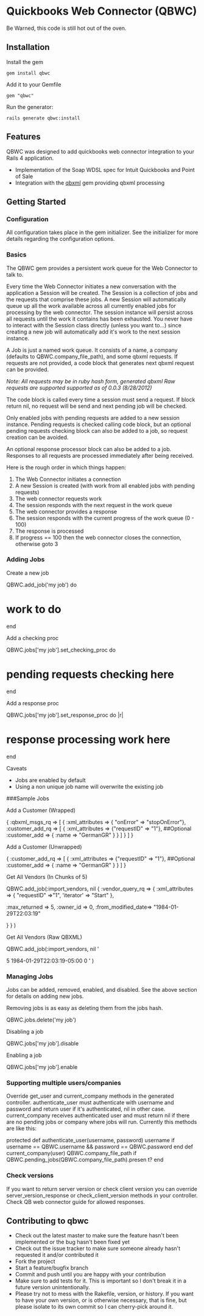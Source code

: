 # Quickbooks Web Connector (QBWC)

Be Warned, this code is still hot out of the oven. 

## Installation

Install the gem

`gem install qbwc`

Add it to your Gemfile

`gem "qbwc"`

Run the generator:

`rails generate qbwc:install`

## Features

QBWC was designed to add quickbooks web connector integration to your Rails 4 application. 

* Implementation of the Soap WDSL spec for Intuit Quickbooks and Point of Sale
* Integration with the [qbxml](https://github.com/skryl/qbxml) gem providing qbxml processing

## Getting Started

### Configuration

All configuration takes place in the gem initializer. See the initializer for more details regarding the configuration options.

### Basics

The QBWC gem provides a persistent work queue for the Web Connector to talk to.

Every time the Web Connector initiates a new conversation with the application a
Session will be created. The Session is a collection of jobs and the requests
that comprise these jobs. A new Session will automatically queue up all the work
available across all currently enabled jobs for processing by the web connector.
The session instance will persist across all requests until the work it contains
has been exhausted. You never have to interact with the Session class directly
(unless you want to...) since creating a new job will automatically add it's
work to the next session instance.

A Job is just a named work queue. It consists of a name, a company (defaults to QBWC.company_file_path), and some qbxml requests. If requests are not provided, a code block that generates next qbxml request can be provided.

*Note: All requests may be in ruby hash form, generated qbxml
Raw requests are supported supported as of 0.0.3 (8/28/2012)*

The code block is called every time a session must send a request. If block return nil, no request will be send and next pending job will be checked.

Only enabled jobs with pending requests are added to a new session instance. Pending requests is checked calling code block, but an optional pending requests checking block can also be added to a job, so request creation can be avoided.

An optional response processor block can also be added to a job. Responses to
all requests are processed immediately after being received.

Here is the rough order in which things happen:

1. The Web Connector initiates a connection
2. A new Session is created (with work from all enabled jobs with pending requests)
3. The web connector requests work
4. The session responds with the next request in the work queue
5. The web connector provides a response
6. The session responds with the current progress of the work queue (0 - 100)
6. The response is processed
7. If progress == 100 then the web connector closes the connection, otherwise goto 3

### Adding Jobs

Create a new job

QBWC.add_job('my job') do
# work to do
end

Add a checking proc

QBWC.jobs['my job'].set_checking_proc do
# pending requests checking here
end

Add a response proc

QBWC.jobs['my job'].set_response_proc do |r|
# response processing work here
end

Caveats
* Jobs are enabled by default
* Using a non unique job name will overwrite the existing job

###Sample Jobs

Add a Customer (Wrapped)

{  :qbxml_msgs_rq => 
[
{
:xml_attributes =>  { "onError" => "stopOnError"}, 
:customer_add_rq => 
[
{
:xml_attributes => {"requestID" => "1"},  ##Optional
:customer_add   => { :name => "GermanGR" }
} 
] 
}
]
}

Add a Customer (Unwrapped)

{
:customer_add_rq    => 
[
{
:xml_attributes => {"requestID" => "1"},  ##Optional
:customer_add   => { :name => "GermanGR" }
} 
] 
}

Get All Vendors (In Chunks of 5)

QBWC.add_job(:import_vendors, nil
{
:vendor_query_rq  =>
{
:xml_attributes => { "requestID" =>"1", 'iterator'  => "Start" },

:max_returned => 5,
:owner_id => 0,
:from_modified_date=> "1984-01-29T22:03:19"

}
}
)

Get All Vendors (Raw QBXML)

QBWC.add_job(:import_vendors, nil
'<?xml version="1.0"?>
<?qbxml version="7.0"?>
<QBXML>
<QBXMLMsgsRq onError="continueOnError">
<VendorQueryRq requestID="6" iterator="Start">
<MaxReturned>5</MaxReturned>
<FromModifiedDate>1984-01-29T22:03:19-05:00</FromModifiedDate>
<OwnerID>0</OwnerID>
</VendorQueryRq>
</QBXMLMsgsRq>
</QBXML>
'
)

### Managing Jobs

Jobs can be added, removed, enabled, and disabled. See the above section for
details on adding new jobs. 

Removing jobs is as easy as deleting them from the jobs hash.                   

QBWC.jobs.delete('my job')

Disabling a job

QBWC.jobs['my job'].disable

Enabling a job

QBWC.jobs['my job'].enable

### Supporting multiple users/companies

Override get_user and current_company methods in the generated controller. authenticate_user must authenticate with username and password and return user if it's authenticated, nil in other case. current_company receives authenticated user and must return nil if there are no pending jobs or company where jobs will run. Currently this methods are like this:

protected
def authenticate_user(username, password)
username if username == QBWC.username && password == QBWC.password
end
def current_company(user)
QBWC.company_file_path if QBWC.pending_jobs(QBWC.company_file_path).presen
t?
end


### Check versions ###

If you want to return server version or check client version you can override server_version_response or check_client_version methods in your controller. Check QB web connector guide for allowed responses.

## Contributing to qbwc

* Check out the latest master to make sure the feature hasn't been implemented or the bug hasn't been fixed yet
* Check out the issue tracker to make sure someone already hasn't requested it and/or contributed it
* Fork the project
* Start a feature/bugfix branch
* Commit and push until you are happy with your contribution
* Make sure to add tests for it. This is important so I don't break it in a future version unintentionally.
* Please try not to mess with the Rakefile, version, or history. If you want to have your own version, or is otherwise necessary, that is fine, but please isolate to its own commit so I can cherry-pick around it.